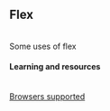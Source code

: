 <h2>Flex</h2>
<br>
Some uses of flex
<br>
<h4>Learning and resources</h4>
<br>
<a href="http://caniuse.com/#feat=flexbox" target="_blank">Browsers supported</a>
